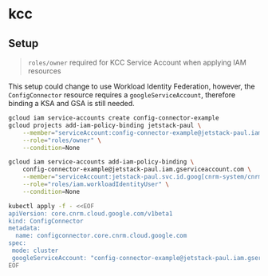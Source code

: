 # kcc

## Setup

> `roles/owner` required for KCC Service Account when applying IAM resources

This setup could change to use Workload Identity Federation, however, the `ConfigConnector` resource requires a `googleServiceAccount`, therefore binding a KSA and GSA is still needed.

```sh
gcloud iam service-accounts create config-connector-example
gcloud projects add-iam-policy-binding jetstack-paul \
    --member="serviceAccount:config-connector-example@jetstack-paul.iam.gserviceaccount.com" \
    --role="roles/owner" \
    --condition=None

gcloud iam service-accounts add-iam-policy-binding \
    config-connector-example@jetstack-paul.iam.gserviceaccount.com \
    --member="serviceAccount:jetstack-paul.svc.id.goog[cnrm-system/cnrm-controller-manager]" \
    --role="roles/iam.workloadIdentityUser" \
    --condition=None

kubectl apply -f - <<EOF
apiVersion: core.cnrm.cloud.google.com/v1beta1
kind: ConfigConnector
metadata:
  name: configconnector.core.cnrm.cloud.google.com
spec:
 mode: cluster
 googleServiceAccount: "config-connector-example@jetstack-paul.iam.gserviceaccount.com"
EOF
```
